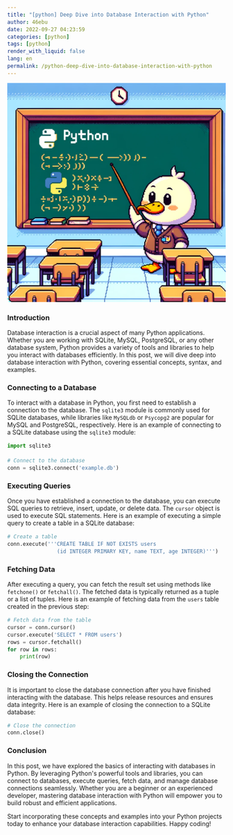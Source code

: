 ```yaml
---
title: "[python] Deep Dive into Database Interaction with Python"
author: 46ebu
date: 2022-09-27 04:23:59 
categories: [python]
tags: [python]
render_with_liquid: false
lang: en
permalink: /python-deep-dive-into-database-interaction-with-python
---
```


![Intro](/assets/img/post/python.png)
### Introduction
Database interaction is a crucial aspect of many Python applications. Whether you are working with SQLite, MySQL, PostgreSQL, or any other database system, Python provides a variety of tools and libraries to help you interact with databases efficiently. In this post, we will dive deep into database interaction with Python, covering essential concepts, syntax, and examples.

### Connecting to a Database
To interact with a database in Python, you first need to establish a connection to the database. The `sqlite3` module is commonly used for SQLite databases, while libraries like `MySQLdb` or `Psycopg2` are popular for MySQL and PostgreSQL, respectively. Here is an example of connecting to a SQLite database using the `sqlite3` module:

```python
import sqlite3

# Connect to the database
conn = sqlite3.connect('example.db')
```

### Executing Queries
Once you have established a connection to the database, you can execute SQL queries to retrieve, insert, update, or delete data. The `cursor` object is used to execute SQL statements. Here is an example of executing a simple query to create a table in a SQLite database:

```python
# Create a table
conn.execute('''CREATE TABLE IF NOT EXISTS users 
                (id INTEGER PRIMARY KEY, name TEXT, age INTEGER)''')
```

### Fetching Data
After executing a query, you can fetch the result set using methods like `fetchone()` or `fetchall()`. The fetched data is typically returned as a tuple or a list of tuples. Here is an example of fetching data from the `users` table created in the previous step:

```python
# Fetch data from the table
cursor = conn.cursor()
cursor.execute('SELECT * FROM users')
rows = cursor.fetchall()
for row in rows:
    print(row)
```

### Closing the Connection
It is important to close the database connection after you have finished interacting with the database. This helps release resources and ensures data integrity. Here is an example of closing the connection to a SQLite database:

```python
# Close the connection
conn.close()
```

### Conclusion
In this post, we have explored the basics of interacting with databases in Python. By leveraging Python's powerful tools and libraries, you can connect to databases, execute queries, fetch data, and manage database connections seamlessly. Whether you are a beginner or an experienced developer, mastering database interaction with Python will empower you to build robust and efficient applications.

Start incorporating these concepts and examples into your Python projects today to enhance your database interaction capabilities. Happy coding!